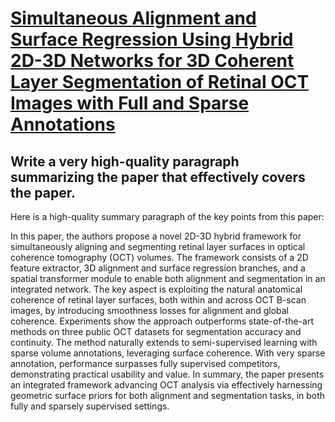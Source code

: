 # [Simultaneous Alignment and Surface Regression Using Hybrid 2D-3D   Networks for 3D Coherent Layer Segmentation of Retinal OCT Images with Full   and Sparse Annotations](https://arxiv.org/abs/2312.01726)

## Write a very high-quality paragraph summarizing the paper that effectively covers the paper.

 Here is a high-quality summary paragraph of the key points from this paper:

In this paper, the authors propose a novel 2D-3D hybrid framework for simultaneously aligning and segmenting retinal layer surfaces in optical coherence tomography (OCT) volumes. The framework consists of a 2D feature extractor, 3D alignment and surface regression branches, and a spatial transformer module to enable both alignment and segmentation in an integrated network. The key aspect is exploiting the natural anatomical coherence of retinal layer surfaces, both within and across OCT B-scan images, by introducing smoothness losses for alignment and global coherence. Experiments show the approach outperforms state-of-the-art methods on three public OCT datasets for segmentation accuracy and continuity. The method naturally extends to semi-supervised learning with sparse volume annotations, leveraging surface coherence. With very sparse annotation, performance surpasses fully supervised competitors, demonstrating practical usability and value. In summary, the paper presents an integrated framework advancing OCT analysis via effectively harnessing geometric surface priors for both alignment and segmentation tasks, in both fully and sparsely supervised settings.
